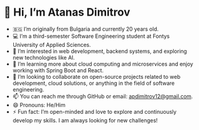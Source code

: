 # 👋 Hi, I’m Atanas Dimitrov

- 🇧🇬 I’m originally from Bulgaria and currently 20 years old.
- 💻 I’m a third-semester Software Engineering student at Fontys University of Applied Sciences.
- 👀 I’m interested in web development, backend systems, and exploring new technologies like AI.
- 🌱 I’m learning more about cloud computing and microservices and enjoy working with Spring Boot and React.
- 💞️ I’m looking to collaborate on open-source projects related to web development, cloud solutions, or anything in the field of software engineering.
- 📫 You can reach me through GitHub or email: apdimitrov12@gmail.com.
- 😄 Pronouns: He/Him
- ⚡ Fun fact: I’m open-minded and love to explore and continuously develop my skills. I am always looking for new challenges!

<!---
AtanasDimitrov12/AtanasDimitrov12 is a ✨ special ✨ repository because its `README.md` (this file) appears on your GitHub profile.
You can click the Preview link to take a look at your changes.
--->

